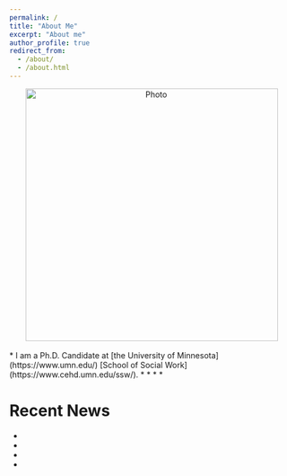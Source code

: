 ```yaml
---
permalink: /
title: "About Me"
excerpt: "About me"
author_profile: true
redirect_from: 
  - /about/
  - /about.html
---
```

<p align="center">
  <img src="https://github.com/zhmy89/mypersonalweb/blob/master/images/yini-161.jpg?raw=true" alt="Photo" style="width: 450px;"/> 
</p>
* I am a Ph.D. Candidate at [the University of Minnesota](https://www.umn.edu/) [School of Social Work](https://www.cehd.umn.edu/ssw/). 
* 
* 
*
*  

# Recent News
* 
* 
*
*  


